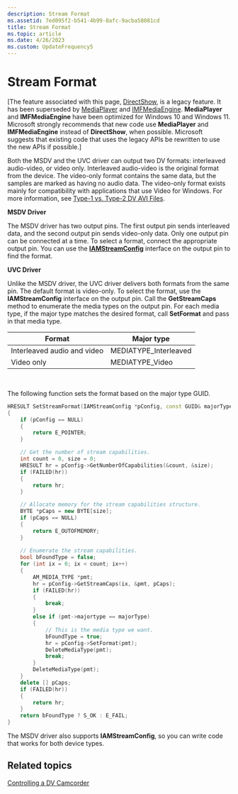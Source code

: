 ```yaml
---
description: Stream Format
ms.assetid: 7ed095f2-b541-4b99-8afc-9acba58081cd
title: Stream Format
ms.topic: article
ms.date: 4/26/2023
ms.custom: UpdateFrequency5
---
```


# Stream Format

\[The feature associated with this page, [DirectShow](/windows/win32/directshow/directshow), is a legacy feature. It has been superseded by [MediaPlayer](/uwp/api/Windows.Media.Playback.MediaPlayer) and [IMFMediaEngine](/windows/win32/api/mfmediaengine/nn-mfmediaengine-imfmediaengine). **MediaPlayer** and **IMFMediaEngine** have been optimized for Windows 10 and Windows 11. Microsoft strongly recommends that new code use **MediaPlayer** and **IMFMediaEngine** instead of **DirectShow**, when possible. Microsoft suggests that existing code that uses the legacy APIs be rewritten to use the new APIs if possible.\]

Both the MSDV and the UVC driver can output two DV formats: interleaved audio-video, or video only. Interleaved audio-video is the original format from the device. The video-only format contains the same data, but the samples are marked as having no audio data. The video-only format exists mainly for compatibility with applications that use Video for Windows. For more information, see [Type-1 vs. Type-2 DV AVI Files](type-1-vs--type-2-dv-avi-files.md).

**MSDV Driver**

The MSDV driver has two output pins. The first output pin sends interleaved data, and the second output pin sends video-only data. Only one output pin can be connected at a time. To select a format, connect the appropriate output pin. You can use the [**IAMStreamConfig**](/windows/desktop/api/Strmif/nn-strmif-iamstreamconfig) interface on the output pin to find the format.

**UVC Driver**

Unlike the MSDV driver, the UVC driver delivers both formats from the same pin. The default format is video-only. To select the format, use the **IAMStreamConfig** interface on the output pin. Call the **GetStreamCaps** method to enumerate the media types on the output pin. For each media type, if the major type matches the desired format, call **SetFormat** and pass in that media type.



| Format                      | Major type             |
|-----------------------------|------------------------|
| Interleaved audio and video | MEDIATYPE\_Interleaved |
| Video only                  | MEDIATYPE\_Video       |



 

The following function sets the format based on the major type GUID.


```C++
HRESULT SetStreamFormat(IAMStreamConfig *pConfig, const GUID& majorType)
{
    if (pConfig == NULL)
    {
        return E_POINTER;
    }

    // Get the number of stream capabilities.
    int count = 0, size = 0;
    HRESULT hr = pConfig->GetNumberOfCapabilities(&count, &size);
    if (FAILED(hr))
    {
        return hr;
    }

    // Allocate memory for the stream capabilities structure.
    BYTE *pCaps = new BYTE[size];
    if (pCaps == NULL)
    {
        return E_OUTOFMEMORY;
    }
    
    // Enumerate the stream capabilities.
    bool bFoundType = false;
    for (int ix = 0; ix < count; ix++)
    {
        AM_MEDIA_TYPE *pmt;
        hr = pConfig->GetStreamCaps(ix, &pmt, pCaps);
        if (FAILED(hr))
        {
            break;
        }
        else if (pmt->majortype == majorType)
        {
            // This is the media type we want.
            bFoundType = true;
            hr = pConfig->SetFormat(pmt);
            DeleteMediaType(pmt);
            break;
        }
        DeleteMediaType(pmt);
    }
    delete [] pCaps;
    if (FAILED(hr))
    {
        return hr;
    }
    return bFoundType ? S_OK : E_FAIL;
}
```



The MSDV driver also supports **IAMStreamConfig**, so you can write code that works for both device types.

## Related topics

<dl> <dt>

[Controlling a DV Camcorder](controlling-a-dv-camcorder.md)
</dt> </dl>

 

 



